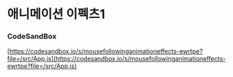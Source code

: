 # 애니메이션 이펙츠1

### CodeSandBox

[https://codesandbox.io/s/mousefollowinganimationeffects-ewrtpe?file=/src/App.js](https://codesandbox.io/s/mousefollowinganimationeffects-ewrtpe?file=/src/App.js)
